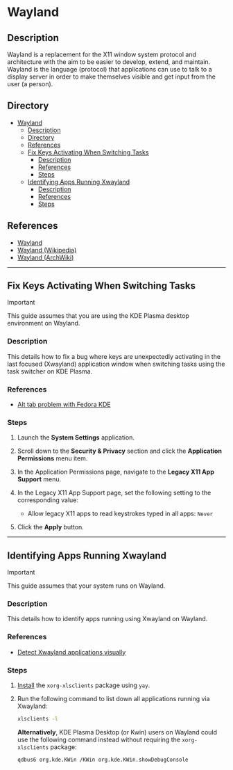 # Wayland

## Description

Wayland is a replacement for the X11 window system protocol and architecture with the aim to be easier to develop, extend, and maintain. Wayland is the language (protocol) that applications can use to talk to a display server in order to make themselves visible and get input from the user (a person).

## Directory

- [Wayland](#wayland)
  - [Description](#description)
  - [Directory](#directory)
  - [References](#references)
  - [Fix Keys Activating When Switching Tasks](#fix-keys-activating-when-switching-tasks)
    - [Description](#description-1)
    - [References](#references-1)
    - [Steps](#steps)
  - [Identifying Apps Running Xwayland](#identifying-apps-running-xwayland)
    - [Description](#description-2)
    - [References](#references-2)
    - [Steps](#steps-1)

## References

- [Wayland](https://wayland.freedesktop.org)
- [Wayland (Wikipedia)](https://en.wikipedia.org/wiki/Wayland_(protocol))
- [Wayland (ArchWiki)](https://wiki.archlinux.org/title/Wayland)

---

## Fix Keys Activating When Switching Tasks

> [!IMPORTANT]  
> This guide assumes that you are using the KDE Plasma desktop environment on Wayland.

### Description

This details how to fix a bug where keys are unexpectedly activating in the last focused (Xwayland) application window when switching tasks using the task switcher on KDE Plasma.

### References

- [Alt tab problem with Fedora KDE](https://discuss.kde.org/t/alt-tab-problem-with-fedora-kde/17280/1)

### Steps

1. Launch the **System Settings** application.

2. Scroll down to the **Security & Privacy** section and click the **Application Permissions** menu item.

3. In the Application Permissions page, navigate to the **Legacy X11 App Support** menu.

4. In the Legacy X11 App Support page, set the following setting to the corresponding value:

    - Allow legacy X11 apps to read keystrokes typed in all apps: `Never`

5. Click the **Apply** button.

---

## Identifying Apps Running Xwayland

> [!IMPORTANT]  
> This guide assumes that your system runs on Wayland.

### Description

This details how to identify apps running using Xwayland on Wayland.

### References

- [Detect Xwayland applications visually](https://wiki.archlinux.org/title/Wayland#Detect_Xwayland_applications_visually)

### Steps

1. [Install](yay.md#install) the `xorg-xlsclients` package using `yay`.

2. Run the following command to list down all applications running via Xwayland:

    ```sh
    xlsclients -l
    ```

    **Alternatively**, KDE Plasma Desktop (or Kwin) users on Wayland could use the following command instead without requiring the `xorg-xlsclients` package:

    ```sh
    qdbus6 org.kde.KWin /KWin org.kde.KWin.showDebugConsole
    ```
